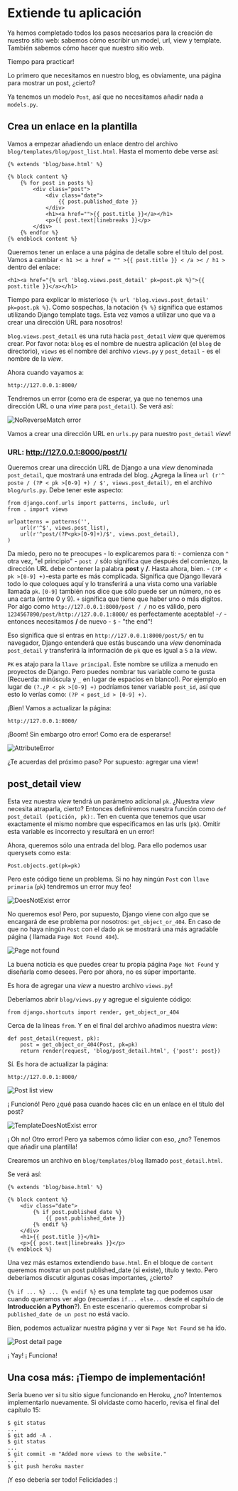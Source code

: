# Extiende tu aplicación

Ya hemos completado todos los pasos necesarios para la creación de nuestro sitio web: sabemos cómo escribir un model, url, view y template. También sabemos cómo hacer que nuestro sitio web.

Tiempo para practicar!

Lo primero que necesitamos en nuestro blog, es obviamente, una página para mostrar un post, ¿cierto?

Ya tenemos un modelo `Post`, así que no necesitamos añadir nada a `models.py`.

## Crea un enlace en la plantilla

Vamos a empezar añadiendo un enlace dentro del archivo `blog/templates/blog/post_list.html`. Hasta el momento debe verse así:

    {% extends 'blog/base.html' %}
    
    {% block content %}
        {% for post in posts %}
            <div class="post">
                <div class="date">
                    {{ post.published_date }}
                </div>
                <h1><a href="">{{ post.title }}</a></h1>
                <p>{{ post.text|linebreaks }}</p>
            </div>
        {% endfor %}
    {% endblock content %}
    

Queremos tener un enlace a una página de detalle sobre el título del post. Vamos a cambiar `< h1 >< a href = "" >{{ post.title }} < /a >< / h1 >` dentro del enlace:

    <h1><a href="{% url 'blog.views.post_detail' pk=post.pk %}">{{ post.title }}</a></h1>
    

Tiempo para explicar lo misterioso `{% url 'blog.views.post_detail' pk=post.pk %}`. Como sospechas, la notación `{% %}` significa que estamos utilizando Django template tags. Esta vez vamos a utilizar uno que va a crear una dirección URL para nosotros!

`blog.views.post_detail` es una ruta hacia `post_detail` *view* que queremos crear. Por favor nota: `blog` es el nombre de nuestra aplicación (el `blog` de directorio), `views` es el nombre del archivo `views.py` y `post_detail` - es el nombre de la *view*.

Ahora cuando vayamos a:

    http://127.0.0.1:8000/
    

Tendremos un error (como era de esperar, ya que no tenemos una dirección URL o una *viwe* para `post_detail`). Se verá así:

![NoReverseMatch error][1]

 [1]: images/no_reverse_match2.png

Vamos a crear una dirección URL en `urls.py` para nuestro `post_detail` *view*!

### URL: http://127.0.0.1:8000/post/1/

Queremos crear una dirección URL de Django a una *view* denominada `post_detail`, que mostrará una entrada del blog. ¿Agrega la línea `url (r'^ poste / (?P < pk >[0-9] +) / $', views.post_detail),` en el archivo `blog/urls.py`. Debe tener este aspecto:

    from django.conf.urls import patterns, include, url
    from . import views
    
    urlpatterns = patterns('',
        url(r'^$', views.post_list),
        url(r'^post/(?P<pk>[0-9]+)/$', views.post_detail),
    )
    

Da miedo, pero no te preocupes - lo explicaremos para ti: - comienza con `^` otra vez, "el principio" - `post /` sólo significa que después del comienzo, la dirección URL debe contener la palabra **post** y **/**. Hasta ahora, bien. - `(?P < pk >[0-9] +)`-esta parte es más complicada. Significa que Django llevará todo lo que coloques aquí y lo transferirá a una vista como una variable llamada `pk`. `[0-9]` también nos dice que sólo puede ser un número, no es una carta (entre 0 y 9). `+` significa que tiene que haber uno o más dígitos. Por algo como `http://127.0.0.1:8000/post / /` no es válido, pero `1234567890/post/http://127.0.0.1:8000/` es perfectamente aceptable! -`/` - entonces necesitamos **/** de nuevo - `$` - "the end"!

Eso significa que si entras en `http://127.0.0.1:8000/post/5/` en tu navegador, Django entenderá que estás buscando una *view* denominada `post_detail` y transferirá la información de `pk` que es igual a `5` a la *view*.

`PK` es atajo para la `llave principal`. Este nombre se utiliza a menudo en proyectos de Django. Pero puedes nombrar tus variable como te gusta (Recuerda: minúscula y `_` en lugar de espacios en blanco!). Por ejemplo en lugar de `(?.¿P < pk >[0-9] +)` podríamos tener variable `post_id`, así que esto lo verías como: `(?P < post_id > [0-9] +)`.

¡Bien! Vamos a actualizar la página:

    http://127.0.0.1:8000/
    

¡Boom! Sin embargo otro error! Como era de esperarse!

![AttributeError][2]

 [2]: images/attribute_error2.png

¿Te acuerdas del próximo paso? Por supuesto: agregar una view!

## post_detail view

Esta vez nuestra *view* tendrá un parámetro adicional `pk`. ¿Nuestra *view* necesita atraparla, cierto? Entonces definiremos nuestra función como `def post_detail (petición, pk):`. Ten en cuenta que tenemos que usar exactamente el mismo nombre que especificamos en las urls (`pk`). Omitir esta variable es incorrecto y resultará en un error!

Ahora, queremos sólo una entrada del blog. Para ello podemos usar querysets como esta:

    Post.objects.get(pk=pk)
    

Pero este código tiene un problema. Si no hay ningún `Post` con `llave primaria` (`pk`) tendremos un error muy feo!

![DoesNotExist error][3]

 [3]: images/does_not_exist2.png

No queremos eso! Pero, por supuesto, Django viene con algo que se encargará de ese problema por nosotros: `get_object_or_404`. En caso de que no haya ningún `Post` con el dado `pk` se mostrará una más agradable página ( llamada `Page Not Found 404`).

![Page not found][4]

 [4]: images/404_2.png

La buena noticia es que puedes crear tu propia página `Page Not Found` y diseñarla como desees. Pero por ahora, no es súper importante.

Es hora de agregar una *view* a nuestro archivo `views.py`!

Deberíamos abrir `blog/views.py` y agregue el siguiente código:

    from django.shortcuts import render, get_object_or_404
    

Cerca de la líneas `from`. Y en el final del archivo añadimos nuestra *view*:

    def post_detail(request, pk):
        post = get_object_or_404(Post, pk=pk)
        return render(request, 'blog/post_detail.html', {'post': post})
    

Sí. Es hora de actualizar la página:

    http://127.0.0.1:8000/
    

![Post list view][5]

 [5]: images/post_list2.png

¡ Funcionó! Pero ¿qué pasa cuando haces clic en un enlace en el título del post?

![TemplateDoesNotExist error][6]

 [6]: images/template_does_not_exist2.png

¡ Oh no! Otro error! Pero ya sabemos cómo lidiar con eso, ¿no? Tenemos que añadir una plantilla!

Crearemos un archivo en `blog/templates/blog` llamado `post_detail.html`.

Se verá así:

    {% extends 'blog/base.html' %}
    
    {% block content %}
        <div class="date">
            {% if post.published_date %}
                {{ post.published_date }}
            {% endif %}
        </div>
        <h1>{{ post.title }}</h1>
        <p>{{ post.text|linebreaks }}</p>
    {% endblock %}
    

Una vez más estamos extendiendo `base.html`. En el bloque de `content` queremos mostrar un post published_date (si existe), título y texto. Pero deberíamos discutir algunas cosas importantes, ¿cierto?

`{% if ... %} ... {% endif %}` es una template tag que podemos usar cuando queramos ver algo (recuerdas `if... else...` desde el capítulo de **Introducción a Python**?). En este escenario queremos comprobar si `published_date de un post` no está vacío.

Bien, podemos actualizar nuestra página y ver si `Page Not Found` se ha ido.

![Post detail page][7]

 [7]: images/post_detail2.png

¡ Yay! ¡ Funciona!

## Una cosa más: ¡Tiempo de implementación!

Sería bueno ver si tu sitio sigue funcionando en Heroku, ¿no? Intentemos implementarlo nuevamente. Si olvidaste como hacerlo, revisa el final del capítulo 15:

    $ git status
    ...
    $ git add -A .
    $ git status
    ...
    $ git commit -m "Added more views to the website."
    ...
    $ git push heroku master
    

¡Y eso debería ser todo! Felicidades :)
